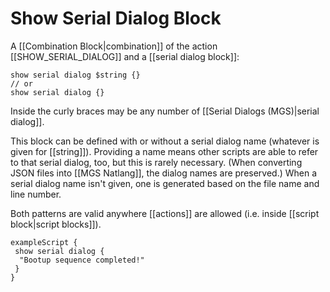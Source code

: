 # Show Serial Dialog Block

A [[Combination Block|combination]] of the action [[SHOW_SERIAL_DIALOG]] and a [[serial dialog block]]:

```
show serial dialog $string {}
// or
show serial dialog {}
```

Inside the curly braces may be any number of [[Serial Dialogs (MGS)|serial dialog]].

This block can be defined with or without a serial dialog name (whatever is given for [[string]]). Providing a name means other scripts are able to refer to that serial dialog, too, but this is rarely necessary. (When converting JSON files into [[MGS Natlang]], the dialog names are preserved.) When a serial dialog name isn't given, one is generated based on the file name and line number.

Both patterns are valid anywhere [[actions]] are allowed (i.e. inside [[script block|script blocks]]).

```mgs
exampleScript {
 show serial dialog {
  "Bootup sequence completed!"
 }
}
```
